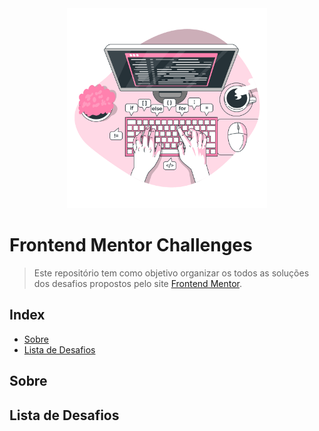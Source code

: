 <div align="center">
  <img src="https://github.com/adriellyb/FrontendMentorChallenges/blob/main/Code typing-bro.png" alt="girl with a computer" width="320px" />
</div>

# Frontend Mentor Challenges

> Este repositório tem como objetivo organizar os todos as soluções dos desafios propostos pelo site [Frontend Mentor](https://www.frontendmentor.io).

## Index
- [Sobre](#sobre)
- [Lista de Desafios](#lista-de-desafios)

## Sobre
## Lista de Desafios
